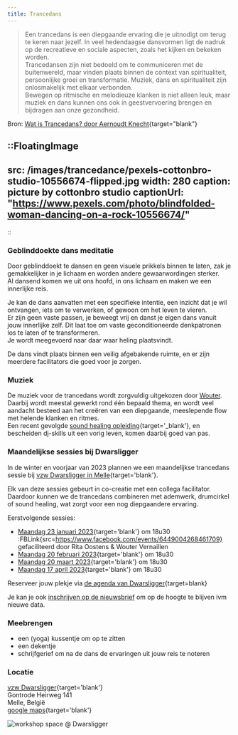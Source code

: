 ```yaml
---
title: Trancedans
---
```


> Een trancedans is een diepgaande ervaring die je uitnodigt om terug te keren naar jezelf. In veel hedendaagse dansvormen ligt de nadruk op de recreatieve en sociale aspecten, zoals het kijken en bekeken worden.<br>Trancedansen zijn niet bedoeld om te communiceren met de buitenwereld, maar vinden plaats binnen de context van spiritualiteit, persoonlijke groei en transformatie. Muziek, dans en spiritualiteit zijn onlosmakelijk met elkaar verbonden. <br>Bewegen op ritmische en melodieuze klanken is niet alleen leuk, maar muziek en dans kunnen ons ook in geestvervoering brengen en bijdragen aan onze gezondheid.

Bron: [Wat is Trancedans? door Aernoudt Knecht](http://www.trancedans.net/trancedans-en-muziek/index.html){target="blank"}

::FloatingImage
---
src: /images/trancedance/pexels-cottonbro-studio-10556674-flipped.jpg
width: 280
caption: picture by cottonbro studio
captionUrl: "https://www.pexels.com/photo/blindfolded-woman-dancing-on-a-rock-10556674/"
---
::

### Geblinddoekte dans meditatie

Door geblinddoekt te dansen en geen visuele prikkels binnen te laten, zak je gemakkelijker in je lichaam en worden andere gewaarwordingen sterker.<br>
Al dansend komen we uit ons hoofd, in ons lichaam en maken we een innerlijke reis.<br>

Je kan de dans aanvatten met een specifieke intentie, een inzicht dat je wil ontvangen, iets om te verwerken, of gewoon om het leven te vieren.<br>
Er zijn geen vaste passen, je beweegt vrij en danst je eigen dans vanuit jouw innerlijke zelf. 
Dit laat toe om vaste geconditioneerde denkpatronen los te laten of te transformeren.<br>
Je wordt meegevoerd naar daar waar heling plaatsvindt. 

De dans vindt plaats binnen een veilig afgebakende ruimte, en er zijn meerdere facilitators die goed voor je zorgen.

### Muziek

De muziek voor de trancedans wordt zorgvuldig uitgekozen door [Wouter](/about). Daarbij wordt meestal gewerkt rond één bepaald thema, en wordt veel aandacht besteed aan het creëren van een diepgaande, meeslepende flow met helende klanken en ritmes.<br>
Een recent gevolgde [sound healing opleiding](https://www.akasharetreatcenter.com/soundhealing-training){target='_blank'}, en bescheiden dj-skills uit een vorig leven, komen daarbij goed van pas.

### Maandelijkse sessies bij Dwarsligger

In de winter en voorjaar van 2023 plannen we een maandelijkse trancedans sessie bij [vzw Dwarsligger in Melle](https://www.dwarsligger33.com/){target='blank'}.

Elk van deze sessies gebeurt in co-creatie met een collega facilitator.<br>
Daardoor kunnen we de trancedans combineren met ademwerk, drumcirkel of sound healing, wat zorgt voor een nog diepgaandere ervaring.

Eerstvolgende sessies:

 * [Maandag 23 januari 2023](https://www.dwarsligger33.com/event-details/trancedans){target='blank'} om 18u30 :FBLink{src=https://www.facebook.com/events/6449004268461709}<br>gefaciliteerd door Rita Oostens & Wouter Vernaillen 
 * [Maandag 20 februari 2023](https://www.dwarsligger33.com/event-details/trancedans-2){target='blank'} om 18u30
 * [Maandag 20 maart 2023](https://www.dwarsligger33.com/event-details/trancedans-3){target='blank'} om 18u30
 * [Maandag 17 april 2023](https://www.dwarsligger33.com/event-details/trancedans-4){target='blank'} om 18u30

Reserveer jouw plekje via [de agenda van Dwarsligger](https://www.dwarsligger33.com/agenda){target=blank}

Je kan je ook [inschrijven op de nieuwsbrief](/newsletter) om op de hoogte te blijven ivm nieuwe data.

### Meebrengen
* een (yoga) kussentje om op te zitten
* een dekentje
* schrijfgerief om na de dans de ervaringen uit jouw reis te noteren

### Locatie
[vzw Dwarsligger](https://www.dwarsligger33.com/){target='blank'}<br>
Gontrode Heirweg 141<br>
Melle, België<br>
[google maps](https://goo.gl/maps/MnNE7r2AvZPsRXsK9){target='blank'}

![workshop space @ Dwarsligger](/images/trancedance/dwarsligger.jpg)